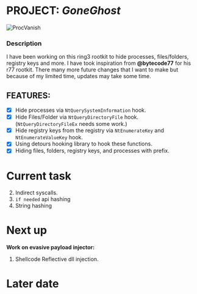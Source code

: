 # PROJECT: *GoneGhost*
![ProcVanish](https://64.media.tumblr.com/d30fe069cc48e11eeb31ae08293a159e/tumblr_nbtdxg9d6n1szf0nzo1_250.gif)

### Description
I have been working on this ring3 rootkit to hide processes, files/folders, registry keys and more. I have took inspiration from **@bytecode77** for his r77 rootkit.
There many more future changes that I want to make but because of my limited time, updates may take some time. 

## **FEATURES:**
- [x] Hide processes via `NtQuerySystemInformation` hook.
- [x] Hide Files/Folder via `NtQueryDirectoryFile` hook. (`NtQueryDirectoryFileEx` needs some work.)
- [x] Hide registry keys from the registry via `NtEnumerateKey` and `NtEnumerateValueKey` hook.
- [x] Using detours hooking library to hook these functions.
- [x] Hiding files, folders, registry keys, and processes with prefix.

# Current task
  2. Indirect syscalls. 
  4. `if needed` api hashing
  5. String hashing

# Next up

**Work on evasive payload injector:** 
  1. Shellcode Reflective dll injection.


# Later date


